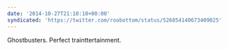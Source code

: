```yaml
---
date: '2014-10-27T21:10:10+00:00'
syndicated: 'https://twitter.com/roobottom/status/526854140673409025'
---
```

Ghostbusters. Perfect trainttertainment.
